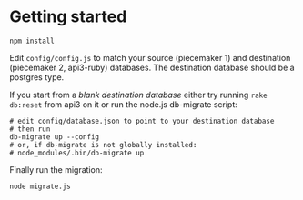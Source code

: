 Getting started
===============

```
npm install
```

Edit ```config/config.js``` to match your source (piecemaker 1) and destination (piecemaker 2, api3-ruby) databases. The destination database should be a postgres type.

If you start from a *blank destination database* either try running ```rake db:reset``` from api3 on it or run the node.js db-migrate script:

```
# edit config/database.json to point to your destination database
# then run
db-migrate up --config 
# or, if db-migrate is not globally installed:
# node_modules/.bin/db-migrate up
```

Finally run the migration:
```
node migrate.js
```
